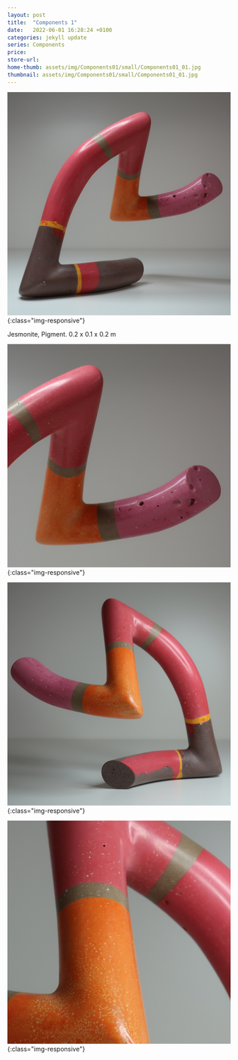 ```yaml
---
layout: post
title:  "Components 1"
date:   2022-06-01 16:28:24 +0100
categories: jekyll update
series: Components
price:
store-url:
home-thumb: assets/img/Components01/small/Components01_01.jpg
thumbnail: assets/img/Components01/small/Components01_01.jpg
---
```


![Components 1 Sculpture](/assets/img/Components01/Components01_01.jpg){:class="img-responsive"}

Jesmonite, Pigment. 0.2 x 0.1 x 0.2 m

![Components 1 Sculpture](/assets/img/Components01/Components01_02.jpg){:class="img-responsive"}

![Components 1 Sculpture](/assets/img/Components01/Components01_03.jpg){:class="img-responsive"}

![Components 1 Sculpture](/assets/img/Components01/Components01_04.jpg){:class="img-responsive"}

